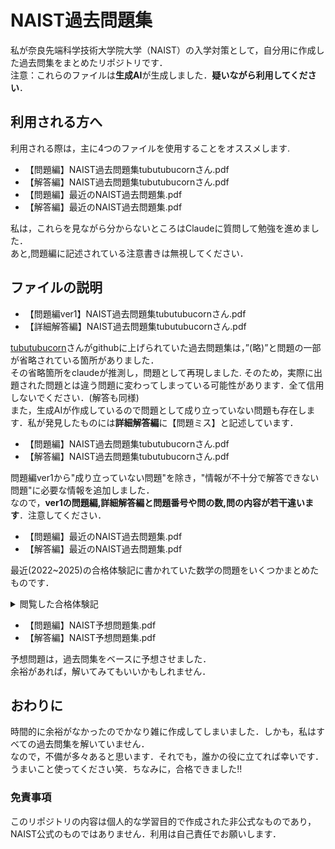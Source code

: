 # NAIST過去問題集
私が奈良先端科学技術大学院大学（NAIST）の入学対策として，自分用に作成した過去問集をまとめたリポジトリです．<br>
注意：これらのファイルは**生成AI**が生成しました．**疑いながら利用してください**．<br>
## 利用される方へ
利用される際は，主に4つのファイルを使用することをオススメします.<br>
- 【問題編】NAIST過去問題集tubutubucornさん.pdf 
- 【解答編】NAIST過去問題集tubutubucornさん.pdf
- 【問題編】最近のNAIST過去問題集.pdf 
- 【解答編】最近のNAIST過去問題集.pdf

私は，これらを見ながら分からないところはClaudeに質問して勉強を進めました．<br>
あと,問題編に記述されている注意書きは無視してください．<br>
## ファイルの説明

- 【問題編ver1】NAIST過去問題集tubutubucornさん.pdf
- 【詳細解答編】NAIST過去問題集tubutubucornさん.pdf
  
[tubutubucorn](https://github.com/tubutubucorn/naist-exam)さんがgithubに上げられていた過去問題集は，”(略)”と問題の一部が省略されている箇所がありました．<br>
その省略箇所をclaudeが推測し，問題として再現しました. そのため，実際に出題された問題とは違う問題に変わってしまっている可能性があります．全て信用しないでください．(解答も同様)<br>
また，生成AIが作成しているので問題として成り立っていない問題も存在します．私が発見したものには**詳細解答編**に【問題ミス】と記述しています．<br>

- 【問題編】NAIST過去問題集tubutubucornさん.pdf 
- 【解答編】NAIST過去問題集tubutubucornさん.pdf
  
問題編ver1から"成り立っていない問題"を除き，"情報が不十分で解答できない問題"に必要な情報を追加しました．<br>
なので，**ver1の問題編,詳細解答編と問題番号や問の数,問の内容が若干違います**．注意してください．<br>

- 【問題編】最近のNAIST過去問題集.pdf 
- 【解答編】最近のNAIST過去問題集.pdf

最近(2022~2025)の合格体験記に書かれていた数学の問題をいくつかまとめたものです．<br>

<details><summary>閲覧した合格体験記</summary>

- 解析

| 問題内容 | 年 | リンク |
|---------|----|----|
| 極座標方程式をxy座標に変換するという簡単な問題 | 2024 | [aliAs NAIST受験備忘録2024年第1回目](https://note.com/alias_co_jp/n/n3eca4f53daad#982dd3ee-2dac-4563-8f4d-521571d7cdd4) |
| 正方形の面積がある条件の時に直方体の体積を最大化する | 2024 | [kane NAIST合格体験記(2024年第1回情報科学領域,得点率87%)](https://note.com/000_kane/n/nbcbcfc7b2529) |
| ∫^{e^2}_e log x / x dx | 2023 | [卯の花 NAIST合格体験記(2023年第1回情報科学領域,得点率94%)](https://note.com/one_uno_hana/n/nd4ef1e59ffdd) |
| x/(x+1)の定積分 | 2023 | [f-tash NAIST情報科学区分 合格体験記](https://f-tash.hatenablog.com/entry/2024/03/13/192355) |
| n∈ℕ として、1/(n+1)<log(1+1/n)<1/nを面積に注目して証明せよ。 | 2022 | [kuge_masa NAIST受験記 (2023年度春入学第2回)](https://kuge-masa.hatenablog.com/entry/2023/05/03/140642) |
| 非常に簡単な微分計算をし、増減表を書いて最小値を求める問題 | 2022 | [toy70 2022第1回NAIST合格体験記](https://toy70.hatenablog.com/entry/2022/07/25/191108) |

- 線形代数

| 問題内容 | 年 | リンク |
|---------|----|----|
| 正定値行列 | 2025 | [engawast NAIST合格体験記](https://note.com/engawast/n/na6a74084f4ca) |
| 直線の式が与えられ、別のある点から垂線を下したときの交点座標の計算でした。 | 2024 | [aliAs NAIST受験備忘録2024年第1回目](https://note.com/alias_co_jp/n/n3eca4f53daad#982dd3ee-2dac-4563-8f4d-521571d7cdd4) |
| 2×2の行列を余因子展開する問題 | 2024 | [kane NAIST合格体験記(2024年第1回情報科学領域,得点率87%)](https://note.com/000_kane/n/nbcbcfc7b2529) |
| 1　 0　 2<br>0　-1　-2<br>2　-2　0<br>を対角化する行列Uを求めろ | 2023 | [卯の花 NAIST合格体験記(2023年第1回情報科学領域,得点率94%)](https://note.com/one_uno_hana/n/nd4ef1e59ffdd) |
| グラムシュミットの直交化 | 2023 | [f-tash NAIST情報科学区分 合格体験記](https://f-tash.hatenablog.com/entry/2024/03/13/192355) |
| T は線形写像。T:ℝ²→ℝ² で [1 1]ᵀ→[2 2]ᵀ [2 0]ᵀ→[0 0]ᵀのとき、以下の 4 つのベクトルについて T(***v***) はどう変換されるか。***v***=[2 1]ᵀ. ***v***=[a b]ᵀ(a,b∈ℝ)※本番は 4 つのベクトルが出題されました | 2022 | [kuge_masa NAIST受験記 (2023年度春入学第2回)](https://kuge-masa.hatenablog.com/entry/2023/05/03/140642) |
| 線形代数は変換が６つ出され、それぞれが線形変換であるかどうかを示す問題でした。 | 2022 | [toy70 2022第1回NAIST合格体験記](https://toy70.hatenablog.com/entry/2022/07/25/191108) |
| • 和積の公式の証明<br>• 固有値ベクトルを求める問題 | 2022 | [yattinda NAIST合格体験記](https://yattinda.hatenablog.com/entry/2022/12/18/192033) |

余談ですが，余裕があればこの方の合格体験記を一度目を通してみてもいいかもしれません．[naberinuさん](https://sizu.me/naberinu/posts/95otuecawbd4)

</details>

- 【問題編】NAIST予想問題集.pdf
- 【解答編】NAIST予想問題集.pdf

予想問題は，過去問集をベースに予想させました．<br>
余裕があれば，解いてみてもいいかもしれません．<br>

## おわりに
時間的に余裕がなかったのでかなり雑に作成してしまいました．しかも，私はすべての過去問集を解いていません．<br>
なので，不備が多々あると思います．それでも，誰かの役に立てれば幸いです．<br>
うまいこと使ってください笑．ちなみに，合格できました!!<br>
### 免責事項
このリポジトリの内容は個人的な学習目的で作成された非公式なものであり，NAIST公式のものではありません．利用は自己責任でお願いします．<br>

